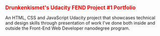 <h1 style="font-size: 1.2em; color: red;">Drunkenkismet's Udacity FEND Project #1 Portfolio</h1>

An HTML, CSS and JavaScript Udacity project that showcases technical and design skills through presentation of work I've done both inside and outside the Front-End Web Developer nanodegree program.

